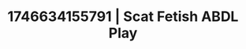 ---
categories:
- Vocal tease
- AI lover POV
- AI-generated
- Slow burn erotica
- Romantasy erotica
- ASMR
- Delicate restraint
- Cosplay
image: /assets/images/1746634155791.jpg
layout: post
seo:
  description: Featured content with sensual Scat Fetish, ABDL Play. HD images available.
  keywords: Scat Fetish, ABDL Play
  og_image: /assets/images/1746634155791.jpg
  schema_type: VisualArtwork
tags:
- '#1746634155791'
- ABDL Play
- Scat Fetish
title: 1746634155791 | Scat Fetish ABDL Play
---